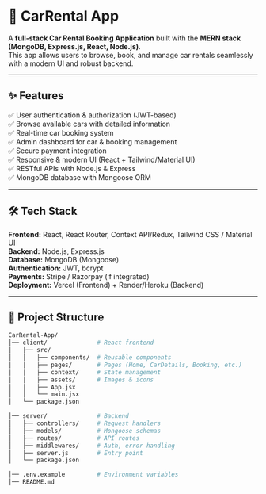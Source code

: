 # 🚗 CarRental App  

A **full-stack Car Rental Booking Application** built with the **MERN stack (MongoDB, Express.js, React, Node.js)**.  
This app allows users to browse, book, and manage car rentals seamlessly with a modern UI and robust backend.  

---

## ✨ Features  

✅ User authentication & authorization (JWT-based)  
✅ Browse available cars with detailed information  
✅ Real-time car booking system  
✅ Admin dashboard for car & booking management  
✅ Secure payment integration  
✅ Responsive & modern UI (React + Tailwind/Material UI)  
✅ RESTful APIs with Node.js & Express  
✅ MongoDB database with Mongoose ORM  

---

## 🛠️ Tech Stack  

**Frontend:** React, React Router, Context API/Redux, Tailwind CSS / Material UI  
**Backend:** Node.js, Express.js  
**Database:** MongoDB (Mongoose)  
**Authentication:** JWT, bcrypt  
**Payments:** Stripe / Razorpay (if integrated)  
**Deployment:** Vercel (Frontend) + Render/Heroku (Backend)  

---

## 📂 Project Structure  

```bash
CarRental-App/
│── client/              # React frontend
│   ├── src/
│   │   ├── components/  # Reusable components
│   │   ├── pages/       # Pages (Home, CarDetails, Booking, etc.)
│   │   ├── context/     # State management
│   │   ├── assets/      # Images & icons
│   │   ├── App.jsx      
│   │   └── main.jsx     
│   └── package.json

│── server/              # Backend
│   ├── controllers/     # Request handlers
│   ├── models/          # Mongoose schemas
│   ├── routes/          # API routes
│   ├── middlewares/     # Auth, error handling
│   ├── server.js        # Entry point
│   └── package.json

│── .env.example         # Environment variables
│── README.md
